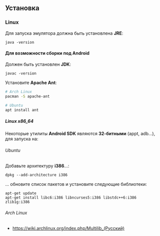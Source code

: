 Установка
---------

### Linux

Для запуска эмулятора должна быть установлена **JRE**:

```
java -version
```

#### Для возможности сборки под Android

Должен быть установлен **JDK**:

```
javac -version
```

Установите **Apache Ant**:

``` bash
# Arch Linux
pacman -S apache-ant

# Ubuntu
apt install ant
```

##### Linux x86_64

Некоторые утилиты **Android SDK** являются **32-битными** (appt, adb...), для запуска на:

###### Ubuntu

Добавьте архитектуру **i386**...:

```
dpkg --add-architecture i386
```

... обновите список пакетов и установите следующие библиотеки:

```
apt-get update
apt-get install libc6:i386 libncurses5:i386 libstdc++6:i386 zlib1g:i386
```

###### Arch Linux

- https://wiki.archlinux.org/index.php/Multilib_(Русский)
